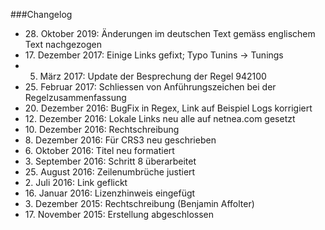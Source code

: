 ###Changelog

* 28\. Oktober 2019: Änderungen im deutschen Text gemäss englischem Text nachgezogen
* 17\. Dezember 2017: Einige Links gefixt; Typo Tunins -> Tunings
* 5. März 2017: Update der Besprechung der Regel 942100
* 25\. Februar 2017: Schliessen von Anführungszeichen bei der Regelzusammenfassung
* 20\. Dezember 2016: BugFix in Regex, Link auf Beispiel Logs korrigiert
* 12\. Dezember 2016: Lokale Links neu alle auf netnea.com gesetzt
* 10\. Dezember 2016: Rechtschreibung
* 8\. Dezember 2016: Für CRS3 neu geschrieben
* 6\. Oktober 2016: Titel neu formatiert
* 3\. September 2016: Schritt 8 überarbeitet
* 25\. August 2016: Zeilenumbrüche justiert
* 2\. Juli 2016: Link geflickt
* 16\. Januar 2016: Lizenzhinweis eingefügt
* 3\. Dezember 2015: Rechtschreibung (Benjamin Affolter)
* 17\. November 2015: Erstellung abgeschlossen

